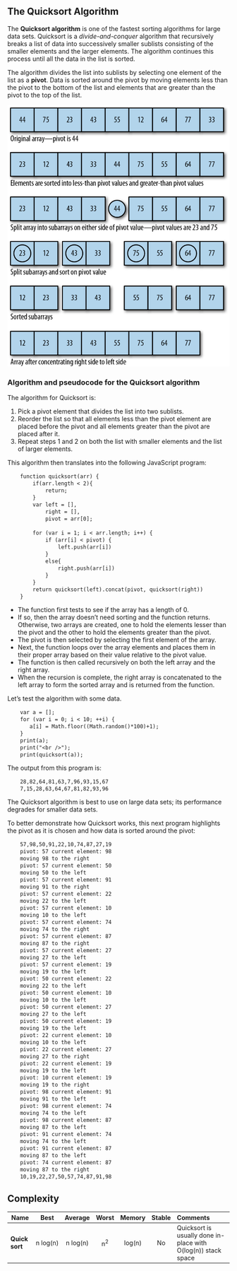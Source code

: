 ## The Quicksort Algorithm

The **Quicksort algorithm** is one of the fastest sorting algorithms for large data sets. Quicksort is a *divide-and-conquer* algorithm that recursively breaks a list of data into successively smaller sublists consisting of the smaller elements and the larger elements. The algorithm continues this process until all the data in the list is sorted.

The algorithm divides the list into sublists by selecting one element of the list as a **pivot**. Data is sorted around the pivot by moving elements less than the pivot to the bottom of the list and elements that are greater than the pivot to the top of the list.

![Sorting data around a pivot](../img/quicksort.png)

### Algorithm and pseudocode for the Quicksort algorithm

The algorithm for Quicksort is:
1. Pick a pivot element that divides the list into two sublists.
2. Reorder the list so that all elements less than the pivot element are placed before the pivot and all elements greater than the pivot are placed after it.
3. Repeat steps 1 and 2 on both the list with smaller elements and the list of larger elements.

This algorithm then translates into the following JavaScript program:
```
    function quicksort(arr) {
        if(arr.length < 2){
            return;
        }
        var left = [],
            right = [],
            pivot = arr[0];

        for (var i = 1; i < arr.length; i++) {
            if (arr[i] < pivot) {
                left.push(arr[i])
            }
            else{
                right.push(arr[i])
            }
        }
        return quicksort(left).concat(pivot, quicksort(right))
    }
```

  * The function first tests to see if the array has a length of 0.
  * If so, then the array doesn’t need sorting and the function returns. Otherwise, two arrays are created, one to hold the elements lesser than the pivot and the other to hold the elements greater than the pivot.
  * The pivot is then selected by selecting the first element of the array.
  * Next, the function loops over the array elements and places them in their proper array based on their value relative to the pivot value.
  * The function is then called recursively on both the left array and the right array.
  * When the recursion is complete, the right array is concatenated to the left array to form the sorted array and is returned from the function.

Let’s test the algorithm with some data.
```
    var a = [];
    for (var i = 0; i < 10; ++i) {
       a[i] = Math.floor((Math.random()*100)+1);
    }
    print(a);
    print("<br />");
    print(quicksort(a));
```

The output from this program is:
```
    28,82,64,81,63,7,96,93,15,67
    7,15,28,63,64,67,81,82,93,96
```

The Quicksort algorithm is best to use on large data sets; its performance degrades for smaller data sets.

To better demonstrate how Quicksort works, this next program highlights the pivot as it is chosen and how data is sorted around the pivot:
```
    57,98,50,91,22,10,74,87,27,19
    pivot: 57 current element: 98
    moving 98 to the right
    pivot: 57 current element: 50
    moving 50 to the left
    pivot: 57 current element: 91
    moving 91 to the right
    pivot: 57 current element: 22
    moving 22 to the left
    pivot: 57 current element: 10
    moving 10 to the left
    pivot: 57 current element: 74
    moving 74 to the right
    pivot: 57 current element: 87
    moving 87 to the right
    pivot: 57 current element: 27
    moving 27 to the left
    pivot: 57 current element: 19
    moving 19 to the left
    pivot: 50 current element: 22
    moving 22 to the left
    pivot: 50 current element: 10
    moving 10 to the left
    pivot: 50 current element: 27
    moving 27 to the left
    pivot: 50 current element: 19
    moving 19 to the left
    pivot: 22 current element: 10
    moving 10 to the left
    pivot: 22 current element: 27
    moving 27 to the right
    pivot: 22 current element: 19
    moving 19 to the left
    pivot: 10 current element: 19
    moving 19 to the right
    pivot: 98 current element: 91
    moving 91 to the left
    pivot: 98 current element: 74
    moving 74 to the left
    pivot: 98 current element: 87
    moving 87 to the left
    pivot: 91 current element: 74
    moving 74 to the left
    pivot: 91 current element: 87
    moving 87 to the left
    pivot: 74 current element: 87
    moving 87 to the right
    10,19,22,27,50,57,74,87,91,98
```


## Complexity

| Name                  | Best            | Average             | Worst               | Memory    | Stable    | Comments  |
| --------------------- | :-------------: | :-----------------: | :-----------------: | :-------: | :-------: | :-------- |
| **Quick sort**        | n&nbsp;log(n)   | n&nbsp;log(n)       | n<sup>2</sup>       | log(n)    | No        |  Quicksort is usually done in-place with O(log(n)) stack space |
